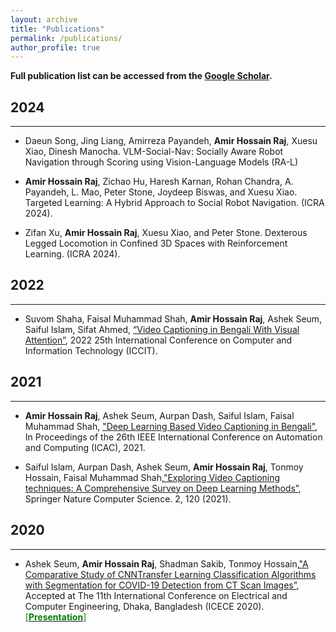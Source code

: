 ```yaml
---
layout: archive
title: "Publications"
permalink: /publications/
author_profile: true
---
```

**Full publication list can be accessed from the [Google Scholar](https://scholar.google.com/citations?user=QpmzDxsAAAAJ&hl=en).**

## 2024

---
- Daeun Song, Jing Liang, Amirreza Payandeh, **Amir Hossain Raj**, Xuesu Xiao, Dinesh Manocha. VLM-Social-Nav: Socially Aware Robot Navigation through Scoring using Vision-Language Models (RA-L)

- **Amir Hossain Raj**, Zichao Hu, Haresh Karnan, Rohan Chandra, A. Payandeh, L. Mao, Peter Stone, Joydeep Biswas, and Xuesu Xiao.
Targeted Learning: A Hybrid Approach to Social Robot Navigation. (ICRA 2024).

- Zifan Xu, **Amir Hossain Raj**, Xuesu Xiao, and Peter Stone. Dexterous Legged Locomotion in Confined
3D Spaces with Reinforcement Learning. (ICRA 2024).



## 2022

---

- Suvom Shaha, Faisal Muhammad Shah, **Amir Hossain Raj**, Ashek Seum, Saiful Islam, Sifat Ahmed,
[“Video Captioning in Bengali With Visual Attention”](https://ieeexplore.ieee.org/abstract/document/10055190), 2022 25th International Conference on Computer and Information Technology (ICCIT).


## 2021

---

- **Amir Hossain Raj**, Ashek Seum, Aurpan Dash, Saiful Islam, Faisal Muhammad Shah, ["Deep Learning Based  Video  Captioning  in  Bengali"](https://ieeexplore.ieee.org/abstract/document/9594154), In Proceedings of the 26th IEEE International Conference on Automation and Computing (ICAC), 2021.

- Saiful Islam, Aurpan Dash, Ashek Seum, **Amir Hossain Raj**, Tonmoy Hossain, Faisal Muhammad Shah,["Exploring Video Captioning techniques:  A Comprehensive Survey on Deep Learning Methods”](https://link.springer.com/article/10.1007/s42979-021-00487-x?wt_mc=Internal.Event.1.SEM.ArticleAuthorIncrementalIssue&utm_source=ArticleAuthorIncrementalIssue&utm_medium=email&utm_content=AA_en_06082018&ArticleAuthorIncrementalIssue_20210302), Springer Nature Computer Science. 2, 120 (2021).



## 2020

---

- Ashek Seum, **Amir Hossain Raj**, Shadman Sakib, Tonmoy Hossain,["A Comparative Study of CNNTransfer Learning Classification Algorithms with Segmentation for COVID-19 Detection from CT Scan Images”](https://ieeexplore.ieee.org/abstract/document/9393129), Accepted at The 11th International Conference on Electrical and Computer Engineering, Dhaka, Bangladesh (ICECE 2020).
[<span style ="color:Green"> [**Presentation**] </span>](https://amirraj.github.io/files/ICECE20_presentation.pdf) 